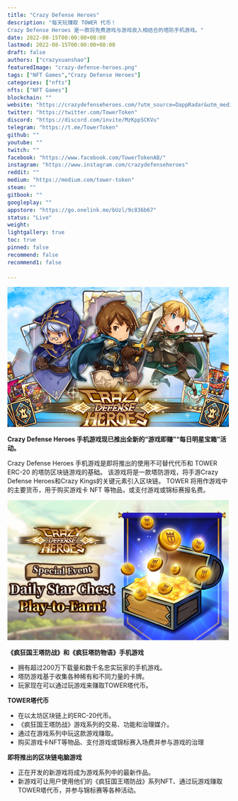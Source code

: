 ```yaml
---
title: "Crazy Defense Heroes"
description: "每天玩赚取 TOWER 代币！
Crazy Defense Heroes 是一款将免费游戏与游戏收入相结合的塔防手机游戏。"
date: 2022-08-15T00:00:00+08:00
lastmod: 2022-08-15T00:00:00+08:00
draft: false
authors: ["crazyxuanshao"]
featuredImage: "crazy-defense-heroes.png"
tags: ["NFT Games","Crazy Defense Heroes"]
categories: ["nfts"]
nfts: ["NFT Games"]
blockchain: ""
website: "https://crazydefenseheroes.com/?utm_source=DappRadar&utm_medium=deeplink&utm_campaign=visit-website"
twitter: "https://twitter.com/TowerToken"
discord: "https://discord.com/invite/MzKppSCKVu"
telegram: "https://t.me/TowerToken"
github: ""
youtube: ""
twitch: ""
facebook: "https://www.facebook.com/TowerTokenAB/"
instagram: "https://www.instagram.com/crazydefenseheroes"
reddit: ""
medium: "https://medium.com/tower-token"
steam: ""
gitbook: ""
googleplay: ""
appstore: "https://go.onelink.me/bUzl/9c836b67"
status: "Live"
weight: 
lightgallery: true
toc: true
pinned: false
recommend: false
recommend1: false

---
```


![nsdifn](nsdifn.png)


<p><strong>Crazy Defense Heroes 手机游戏现已推出全新的“游戏即赚”“每日明星宝箱”活动。</strong></p>
<p>Crazy Defense Heroes 手机游戏是即将推出的使用不可替代代币和 TOWER ERC-20 的塔防区块链游戏的基础。 该游戏将是一款塔防游戏，将手游Crazy Defense Heroes和Crazy Kings的关键元素引入区块链。 TOWER 将用作游戏中的主要货币，用于购买游戏卡 NFT 等物品，或支付游戏或锦标赛报名费。</p>

![dnai](dnai.png)

**《疯狂国王塔防战》和《疯狂塔防物语》手机游戏**

- 拥有超过200万下载量和数千名忠实玩家的手机游戏。
- 塔防游戏基于收集各种稀有和不同力量的卡牌。
- 玩家现在可以通过玩游戏来赚取TOWER塔代币。

**TOWER塔代币**

- 在以太坊区块链上的ERC-20代币。
- 《疯狂国王塔防战》游戏系列的交易、功能和治理媒介。
- 通过在游戏系列中玩这款游戏赚取。
- 购买游戏卡NFT等物品、支付游戏或锦标赛入场费并参与游戏的治理

**即将推出的区块链电脑游戏**

- 正在开发的新游戏将成为游戏系列中的最新作品。
- 新游戏可让用户使用他们的《疯狂国王塔防战》系列NFT、通过玩游戏赚取TOWER塔代币，并参与锦标赛等各种活动。